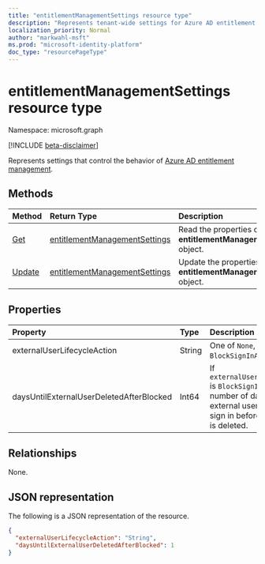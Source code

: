 ```yaml
---
title: "entitlementManagementSettings resource type"
description: "Represents tenant-wide settings for Azure AD entitlement management."
localization_priority: Normal
author: "markwahl-msft"
ms.prod: "microsoft-identity-platform"
doc_type: "resourcePageType"
---
```


# entitlementManagementSettings resource type

Namespace: microsoft.graph

[!INCLUDE [beta-disclaimer](../../includes/beta-disclaimer.md)]

Represents settings that control the behavior of [Azure AD entitlement management](entitlementmanagement-root.md).

## Methods

| Method       | Return Type | Description |
|:-------------|:------------|:------------|
| [Get](../api/entitlementmanagementsettings-get.md) | [entitlementManagementSettings](entitlementmanagementsettings.md) | Read the properties of an **entitlementManagementSettings** object. |
| [Update](../api/entitlementmanagementsettings-update.md) | [entitlementManagementSettings](entitlementmanagementsettings.md) | Update the properties of an **entitlementManagementSettings** object. |

## Properties

| Property     | Type        | Description |
|:-------------|:------------|:------------|
|externalUserLifecycleAction|String|One of `None`, `BlockSignIn`, or `BlockSignInAndDelete`. |
|daysUntilExternalUserDeletedAfterBlocked|Int64|If `externalUserLifecycleAction` is `BlockSignInAndDelete`, the number of days after an external user is blocked from sign in before their account is deleted.|

## Relationships

None.

## JSON representation

The following is a JSON representation of the resource.

<!-- {
  "blockType": "resource",
  "optionalProperties": [

  ],
  "@odata.type": "microsoft.graph.entitlementManagementSettings",
  "keyProperty": ""
}-->

```json
{
  "externalUserLifecycleAction": "String",
  "daysUntilExternalUserDeletedAfterBlocked": 1
}
```

<!-- uuid: 16cd6b66-4b1a-43a1-adaf-3a886856ed98
2019-02-04 14:57:30 UTC -->
<!-- {
  "type": "#page.annotation",
  "description": "entitlementManagementSettings resource",
  "keywords": "",
  "section": "documentation",
  "tocPath": ""
}-->


